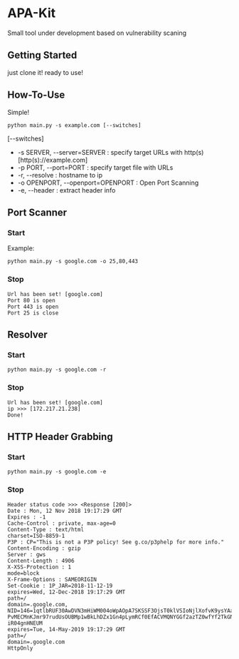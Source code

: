 # APA-Kit
Small tool under development based on vulnerability scaning
## Getting Started
just clone it! ready to use!
## How-To-Use
Simple!
```
python main.py -s example.com [--switches]
```
[--switches]
* -s SERVER, --server=SERVER : specify target URLs with http(s) [http(s)://example.com]
* -p PORT, --port=PORT : specify target file with URLs
* -r, --resolve : hostname to ip
* -o OPENPORT, --openport=OPENPORT : Open Port Scanning
* -e, --header : extract header info

## Port Scanner
### Start
Example:
```
python main.py -s google.com -o 25,80,443
```
### Stop
```
Url has been set! [google.com]
Port 80 is open
Port 443 is open
Port 25 is close
```
## Resolver
### Start
```
python main.py -s google.com -r
```
### Stop
```
Url has been set! [google.com]
ip >>> [172.217.21.238]
Done!
```
## HTTP Header Grabbing
### Start
```
python main.py -s google.com -e
```
### Stop
```
Header status code >>> <Response [200]>
Date : Mon, 12 Nov 2018 19:17:29 GMT
Expires : -1
Cache-Control : private, max-age=0
Content-Type : text/html
charset=ISO-8859-1
P3P : CP="This is not a P3P policy! See g.co/p3phelp for more info."
Content-Encoding : gzip
Server : gws
Content-Length : 4906
X-XSS-Protection : 1
mode=block
X-Frame-Options : SAMEORIGIN
Set-Cookie : 1P_JAR=2018-11-12-19
expires=Wed, 12-Dec-2018 19:17:29 GMT
path=/
domain=.google.com, NID=146=1qtlbRUF30AwDVN3mHiWM004oWpAOpA7SKSSF3OjsT0klVSIoNjlXofvK9ysYAaTGvGnjV1hwF9wz3hCsqa1Nk-PvMECMnKJmr97rudUsOUBMp1wBkLhDZx1Gn4pLymRCf0EfACVMQNYGGf2azTZ0wfYf2TkGNo-iR04gnHNEUM
expires=Tue, 14-May-2019 19:17:29 GMT
path=/
domain=.google.com
HttpOnly
```
